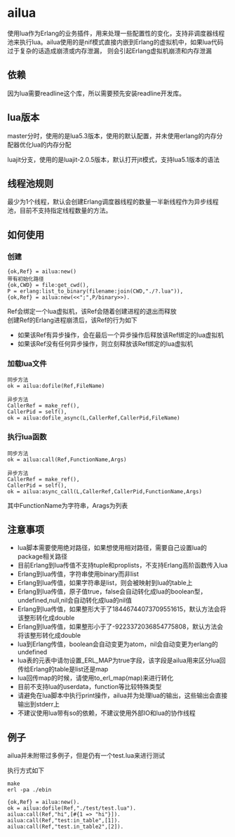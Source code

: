 # ailua

使用lua作为Erlang的业务插件，用来处理一些配置性的变化，支持非调度器线程池来执行lua。ailua使用的是nif模式直接内嵌到Erlang的虚拟机中，如果lua代码过于复杂的话造成崩溃或内存泄漏，
则会引起Erlang虚拟机崩溃和内存泄漏


## 依赖

因为lua需要readline这个库，所以需要预先安装readline开发库。

## lua版本

master分时，使用的是lua5.3版本，使用的默认配置，并未使用erlang的内存分配器优化lua的内存分配

luajit分支，使用的是luajit-2.0.5版本，默认打开jit模式，支持lua5.1版本的语法

## 线程池规则

最少为1个线程，默认会创建Erlang调度器线程的数量一半新线程作为异步线程池，目前不支持指定线程数量的方法。

## 如何使用

### 创建

    {ok,Ref} = ailua:new()
    带有初始化路径
    {ok,CWD} = file:get_cwd(),
    P = erlang:list_to_binary(filename:join(CWD,"./?.lua")),
    {ok,Ref} = ailua:new(<<";",P/binary>>).

Ref会绑定一个lua虚拟机，该Ref会随着创建进程的退出而释放    
创建Ref的Erlang进程崩溃后，该Ref的行为如下

- 如果该Ref有异步操作，会在最后一个异步操作后释放该Ref绑定的lua虚拟机
- 如果该Ref没有任何异步操作，则立刻释放该Ref绑定的lua虚拟机


### 加载lua文件

    同步方法
    ok = ailua:dofile(Ref,FileName)

    异步方法
    CallerRef = make_ref(),
    CallerPid = self(),
    ok = ailua:dofile_async(L,CallerRef,CallerPid,FileName)

### 执行lua函数
    
    同步方法
    ok = ailua:call(Ref,FunctionName,Args)

    异步方法
    CallerRef = make_ref(),
    CallerPid = self(),
    ok = ailua:async_call(L,CallerRef,CallerPid,FunctionName,Args)

其中FunctionName为字符串，Arags为列表

## 注意事项

- lua脚本需要使用绝对路径，如果想使用相对路径，需要自己设置lua的package相关路径
- 目前Erlang到lua传值不支持tuple和proplists，不支持Erlang高阶函数传入lua
- Erlang到lua传值，字符串使用binary而非list
- Erlang到lua传值，如果字符串是list，则会被映射到lua的table上
- Erlang到lua传值，原子值true，false会自动转化成lua的boolean型，undefined,null,nil会自动转化成lua的nil值
- Erlang到lua传值，如果整形大于了18446744073709551615，默认方法会将该整形转化成double
- Erlang到lua传值，如果整形小于了-9223372036854775808，默认方法会将该整形转化成double
- lua到Erlang传值，boolean会自动变更为atom，nil会自动变更为erlang的undefined
- lua表的元表中请勿设置_ERL_MAP为true字段，该字段是ailua用来区分lua回传给Erlang的table是list还是map
- lua回传map的时候，请使用to_erl_map(map)来进行转化
- 目前不支持lua的userdata，function等比较特殊类型
- 请避免在lua脚本中执行print操作，ailua并为处理lua的输出，这些输出会直接输出到stderr上
- 不建议使用lua带有so的依赖，不建议使用外部IO和lua的协作线程

## 例子
ailua并未附带过多例子，但是仍有一个test.lua来进行测试

执行方式如下
    
    make 
    erl -pa ./ebin

    {ok,Ref} = ailua:new().
    ok = ailua:dofile(Ref,"./test/test.lua").
    ailua:call(Ref,"hi",[#{1 => "hi"}]).
    ailua:call(Ref,"test:in_table",[1]).
    ailua:call(Ref,"test.in_table2",[2]).




